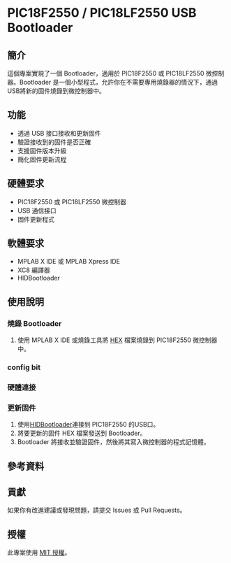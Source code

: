 # PIC18F2550 / PIC18LF2550 USB Bootloader

## 簡介
這個專案實現了一個 Bootloader，適用於 PIC18F2550 或 PIC18LF2550 微控制器。Bootloader 是一個小型程式，允許你在不需要專用燒錄器的情況下，通過USB將新的固件燒錄到微控制器中。

## 功能
- 透過 USB 接口接收和更新固件
- 驗證接收到的固件是否正確
- 支援固件版本升級
- 簡化固件更新流程

## 硬體要求
- PIC18F2550 或 PIC18LF2550 微控制器
- USB 通信接口
- 固件更新程式

## 軟體要求
- MPLAB X IDE 或 MPLAB Xpress IDE
- XC8 編譯器
- HIDBootloader

## 使用說明

  ### 燒錄 Bootloader
  1. 使用 MPLAB X IDE 或燒錄工具將 [HEX](https://github.com/SuperRockManZero/PIC18F2550-Bootloader/blob/main/Code/production/Bootloader_PIC18F2550.production.hex) 檔案燒錄到 PIC18F2550 微控制器中。
  ### config bit
  ### 硬體連接
  ### 更新固件
  1. 使用[HIDBootloader](https://github.com/SuperRockManZero/PIC18F2550-Bootloader/blob/main/Manual%20and%20Win%20APP/Win/HIDBootloader.exe)連接到 PIC18F2550 的USB口。
  2. 將要更新的固件 HEX 檔案發送到 Bootloader。
  3. Bootloader 將接收並驗證固件，然後將其寫入微控制器的程式記憶體。

## 參考資料

## 貢獻
如果你有改進建議或發現問題，請提交 Issues 或 Pull Requests。

## 授權
此專案使用 [MIT 授權](LICENSE)。
